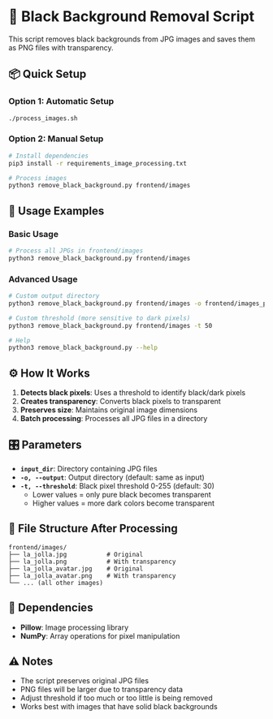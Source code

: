 # 🎨 Black Background Removal Script

This script removes black backgrounds from JPG images and saves them as PNG files with transparency.

## 📦 Quick Setup

### Option 1: Automatic Setup
```bash
./process_images.sh
```

### Option 2: Manual Setup
```bash
# Install dependencies
pip3 install -r requirements_image_processing.txt

# Process images
python3 remove_black_background.py frontend/images
```

## 🎯 Usage Examples

### Basic Usage
```bash
# Process all JPGs in frontend/images
python3 remove_black_background.py frontend/images
```

### Advanced Usage
```bash
# Custom output directory
python3 remove_black_background.py frontend/images -o frontend/images_png

# Custom threshold (more sensitive to dark pixels)
python3 remove_black_background.py frontend/images -t 50

# Help
python3 remove_black_background.py --help
```

## ⚙️ How It Works

1. **Detects black pixels**: Uses a threshold to identify black/dark pixels
2. **Creates transparency**: Converts black pixels to transparent
3. **Preserves size**: Maintains original image dimensions
4. **Batch processing**: Processes all JPG files in a directory

## 🎛️ Parameters

- **`input_dir`**: Directory containing JPG files
- **`-o, --output`**: Output directory (default: same as input)
- **`-t, --threshold`**: Black pixel threshold 0-255 (default: 30)
  - Lower values = only pure black becomes transparent
  - Higher values = more dark colors become transparent

## 📁 File Structure After Processing

```
frontend/images/
├── la_jolla.jpg           # Original
├── la_jolla.png           # With transparency
├── la_jolla_avatar.jpg    # Original
├── la_jolla_avatar.png    # With transparency
└── ... (all other images)
```

## 🔧 Dependencies

- **Pillow**: Image processing library
- **NumPy**: Array operations for pixel manipulation

## ⚠️ Notes

- The script preserves original JPG files
- PNG files will be larger due to transparency data
- Adjust threshold if too much or too little is being removed
- Works best with images that have solid black backgrounds
